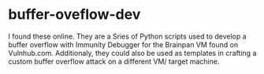 # buffer-oveflow-dev
I found these online. They are a Sries of Python scripts used to develop a buffer overflow with Immunity Debugger 
for the Brainpan VM found on Vulnhub.com.
Additionaly, they could also be used as templates in crafting a custom buffer overflow attack on a different VM/ target machine. 
